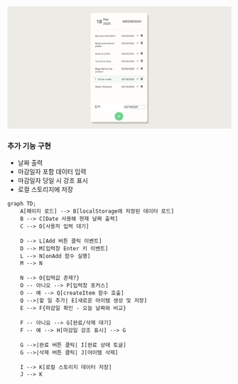 ![img](image.png)

### 추가 기능 구현

- 날짜 출력
- 마감일자 포함 데이터 입력
- 마감일자 당일 시 강조 표시
- 로컬 스토리지에 저장

```mermaid
graph TD;
    A[페이지 로드] --> B[localStorage에 저장된 데이터 로드]
    B --> C[Date 사용해 현재 날짜 출력]
    C --> D[사용자 입력 대기]

    D --> L[Add 버튼 클릭 이벤트]
    D --> M[입력창 Enter 키 이벤트]
    L --> N[onAdd 함수 실행]
    M --> N

    N --> O{입력값 존재?}
    O -- 아니오 --> P[입력창 포커스]
    O -- 예 --> Q[createItem 함수 호출]
    Q -->|할 일 추가| E[새로운 아이템 생성 및 저장]
    E --> F{마감일 확인 - 오늘 날짜와 비교}

    F -- 아니요 --> G[완료/삭제 대기]
    F -- 예 --> H[마감일 강조 표시] --> G

    G -->|완료 버튼 클릭| I[완료 상태 토글]
    G -->|삭제 버튼 클릭| J[아이템 삭제]

    I --> K[로컬 스토리지 데이터 저장]
    J --> K

```
